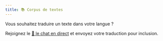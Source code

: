 ```yaml
---
title: 📚 Corpus de textes
---
```


Vous souhaitez traduire un texte dans votre langue ?

Rejoignez le <a href="/fr/articles/live-chat">💬 le chat en direct</a> et envoyez votre traduction pour inclusion.

<!-- export const TEXT_preface = `Appuyez sur les boutons pour masquer la colonne dans la langue choisie.<br />Vous souhaitez traduire du texte dans votre langue ?<br/>Rejoignez <a href="${discordChatUrl}"> 💬 le chat en direct</a> et envoyez votre traduction pour inclusion.<br/><a href="/texts/"><button class="rounded drop-shadow bg-deep-orange-300 hover:bg-deep -orange-400 focus:bg-deep-orange-400 text-white interligne-normal select-none py-2 px-4">🔙 Tous les textes</button></a>`; -->